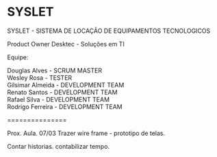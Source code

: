 SYSLET
======

SYSLET - SISTEMA DE LOCAÇÂO DE EQUIPAMENTOS TECNOLOGICOS


Product Owner Desktec - Soluções em TI

Equipe:

Douglas Alves - SCRUM MASTER <br>
Wesley Rosa -  TESTER <br>
Gilsimar Almeida - DEVELOPMENT TEAM <br>
Renato Santos - DEVELOPMENT TEAM <br>
Rafael Silva - DEVELOPMENT TEAM <br>
Rodrigo Ferreira - DEVELOPMENT TEAM <br>


===============

Prox. Aula. 07/03
Trazer wire frame - prototipo de telas.

Contar historias.
contabilizar tempo.
